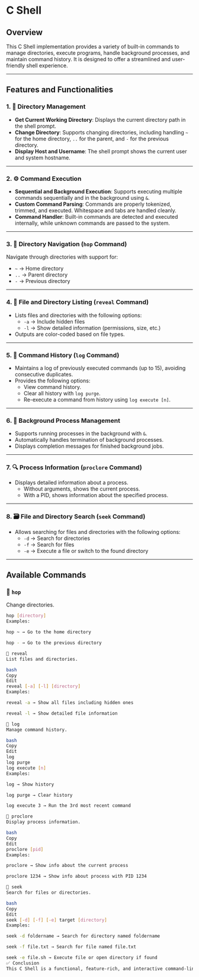 # C Shell

## Overview

This C Shell implementation provides a variety of built-in commands to manage directories, execute programs, handle background processes, and maintain command history. It is designed to offer a streamlined and user-friendly shell experience.

---

## Features and Functionalities

### 1. 📁 Directory Management

- **Get Current Working Directory**: Displays the current directory path in the shell prompt.
- **Change Directory**: Supports changing directories, including handling `~` for the home directory, `..` for the parent, and `-` for the previous directory.
- **Display Host and Username**: The shell prompt shows the current user and system hostname.

---

### 2. ⚙️ Command Execution

- **Sequential and Background Execution**: Supports executing multiple commands sequentially and in the background using `&`.
- **Custom Command Parsing**: Commands are properly tokenized, trimmed, and executed. Whitespace and tabs are handled cleanly.
- **Command Handler**: Built-in commands are detected and executed internally, while unknown commands are passed to the system.

---

### 3. 🧭 Directory Navigation (`hop` Command)

Navigate through directories with support for:
- `~` → Home directory  
- `..` → Parent directory  
- `-` → Previous directory  

---

### 4. 📂 File and Directory Listing (`reveal` Command)

- Lists files and directories with the following options:
  - `-a` → Include hidden files
  - `-l` → Show detailed information (permissions, size, etc.)
- Outputs are color-coded based on file types.

---

### 5. 📜 Command History (`log` Command)

- Maintains a log of previously executed commands (up to 15), avoiding consecutive duplicates.
- Provides the following options:
  - View command history.
  - Clear all history with `log purge`.
  - Re-execute a command from history using `log execute [n]`.

---

### 6. 🔧 Background Process Management

- Supports running processes in the background with `&`.
- Automatically handles termination of background processes.
- Displays completion messages for finished background jobs.

---

### 7. 🔍 Process Information (`proclore` Command)

- Displays detailed information about a process.
  - Without arguments, shows the current process.
  - With a PID, shows information about the specified process.

---

### 8. 🗃️ File and Directory Search (`seek` Command)

- Allows searching for files and directories with the following options:
  - `-d` → Search for directories
  - `-f` → Search for files
  - `-e` → Execute a file or switch to the found directory

---

## Available Commands

### 🔹 `hop`
Change directories.

```bash
hop [directory]
Examples:

hop ~ → Go to the home directory

hop - → Go to the previous directory

🔹 reveal
List files and directories.

bash
Copy
Edit
reveal [-a] [-l] [directory]
Examples:

reveal -a → Show all files including hidden ones

reveal -l → Show detailed file information

🔹 log
Manage command history.

bash
Copy
Edit
log
log purge
log execute [n]
Examples:

log → Show history

log purge → Clear history

log execute 3 → Run the 3rd most recent command

🔹 proclore
Display process information.

bash
Copy
Edit
proclore [pid]
Examples:

proclore → Show info about the current process

proclore 1234 → Show info about process with PID 1234

🔹 seek
Search for files or directories.

bash
Copy
Edit
seek [-d] [-f] [-e] target [directory]
Examples:

seek -d foldername → Search for directory named foldername

seek -f file.txt → Search for file named file.txt

seek -e file.sh → Execute file or open directory if found
✅ Conclusion
This C Shell is a functional, feature-rich, and interactive command-line environment. It supports directory navigation, background jobs, detailed file listings, command history, and more — all designed to make shell usage more powerful and efficient.
